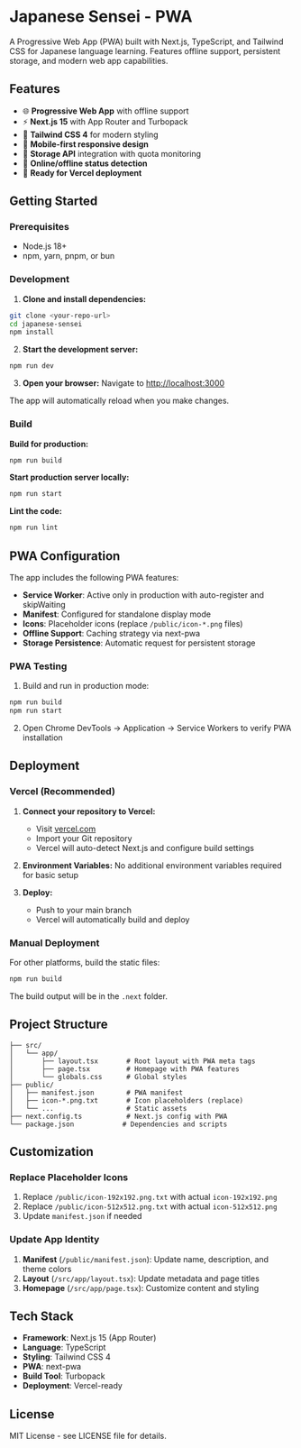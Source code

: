 # Japanese Sensei - PWA

A Progressive Web App (PWA) built with Next.js, TypeScript, and Tailwind CSS for Japanese language learning. Features offline support, persistent storage, and modern web app capabilities.

## Features

- 🌐 **Progressive Web App** with offline support
- ⚡ **Next.js 15** with App Router and Turbopack
- 🎨 **Tailwind CSS 4** for modern styling
- 📱 **Mobile-first responsive design**
- 💾 **Storage API** integration with quota monitoring
- 🔄 **Online/offline status detection**
- 🚀 **Ready for Vercel deployment**

## Getting Started

### Prerequisites

- Node.js 18+
- npm, yarn, pnpm, or bun

### Development

1. **Clone and install dependencies:**

```bash
git clone <your-repo-url>
cd japanese-sensei
npm install
```

2. **Start the development server:**

```bash
npm run dev
```

3. **Open your browser:**
   Navigate to [http://localhost:3000](http://localhost:3000)

The app will automatically reload when you make changes.

### Build

**Build for production:**

```bash
npm run build
```

**Start production server locally:**

```bash
npm run start
```

**Lint the code:**

```bash
npm run lint
```

## PWA Configuration

The app includes the following PWA features:

- **Service Worker**: Active only in production with auto-register and skipWaiting
- **Manifest**: Configured for standalone display mode
- **Icons**: Placeholder icons (replace `/public/icon-*.png` files)
- **Offline Support**: Caching strategy via next-pwa
- **Storage Persistence**: Automatic request for persistent storage

### PWA Testing

1. Build and run in production mode:

```bash
npm run build
npm run start
```

2. Open Chrome DevTools → Application → Service Workers to verify PWA installation

## Deployment

### Vercel (Recommended)

1. **Connect your repository to Vercel:**

   - Visit [vercel.com](https://vercel.com/new)
   - Import your Git repository
   - Vercel will auto-detect Next.js and configure build settings

2. **Environment Variables:**
   No additional environment variables required for basic setup

3. **Deploy:**
   - Push to your main branch
   - Vercel will automatically build and deploy

### Manual Deployment

For other platforms, build the static files:

```bash
npm run build
```

The build output will be in the `.next` folder.

## Project Structure

```
├── src/
│   └── app/
│       ├── layout.tsx       # Root layout with PWA meta tags
│       ├── page.tsx         # Homepage with PWA features
│       └── globals.css      # Global styles
├── public/
│   ├── manifest.json        # PWA manifest
│   ├── icon-*.png.txt       # Icon placeholders (replace)
│   └── ...                  # Static assets
├── next.config.ts           # Next.js config with PWA
└── package.json            # Dependencies and scripts
```

## Customization

### Replace Placeholder Icons

1. Replace `/public/icon-192x192.png.txt` with actual `icon-192x192.png`
2. Replace `/public/icon-512x512.png.txt` with actual `icon-512x512.png`
3. Update `manifest.json` if needed

### Update App Identity

1. **Manifest** (`/public/manifest.json`): Update name, description, and theme colors
2. **Layout** (`/src/app/layout.tsx`): Update metadata and page titles
3. **Homepage** (`/src/app/page.tsx`): Customize content and styling

## Tech Stack

- **Framework**: Next.js 15 (App Router)
- **Language**: TypeScript
- **Styling**: Tailwind CSS 4
- **PWA**: next-pwa
- **Build Tool**: Turbopack
- **Deployment**: Vercel-ready

## License

MIT License - see LICENSE file for details.
